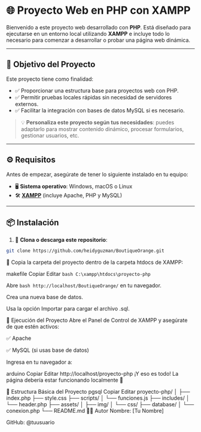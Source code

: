 # 🌐 Proyecto Web en PHP con XAMPP

Bienvenido a este proyecto web desarrollado con **PHP**. Está diseñado para ejecutarse en un entorno local utilizando **XAMPP** e incluye todo lo necesario para comenzar a desarrollar o probar una página web dinámica.

---

## 🎯 Objetivo del Proyecto

Este proyecto tiene como finalidad:

- ✅ Proporcionar una estructura base para proyectos web con PHP.
- ✅ Permitir pruebas locales rápidas sin necesidad de servidores externos.
- ✅ Facilitar la integración con bases de datos MySQL si es necesario.

> 💡 **Personaliza este proyecto según tus necesidades**: puedes adaptarlo para mostrar contenido dinámico, procesar formularios, gestionar usuarios, etc.

---

## ⚙️ Requisitos

Antes de empezar, asegúrate de tener lo siguiente instalado en tu equipo:

- 🖥️ **Sistema operativo**: Windows, macOS o Linux
- 🛠️ [**XAMPP**](https://www.apachefriends.org/index.html) (incluye Apache, PHP y MySQL)

---

## 📦 Instalación

1. 🔽 **Clona o descarga este repositorio**:

```bash
git clone https://github.com/heidyguzman/BoutiqueOrange.git
```
📁 Copia la carpeta del proyecto dentro de la carpeta htdocs de XAMPP:

makefile
Copiar
Editar
```bash C:\xampp\htdocs\proyecto-php```

Abre ```bash http://localhost/BoutiqueOrange/``` en tu navegador.

Crea una nueva base de datos.

Usa la opción Importar para cargar el archivo .sql.

🚀 Ejecución del Proyecto
Abre el Panel de Control de XAMPP y asegúrate de que estén activos:

✅ Apache

✅ MySQL (si usas base de datos)

Ingresa en tu navegador a:

arduino
Copiar
Editar
http://localhost/proyecto-php
¡Y eso es todo! La página debería estar funcionando localmente 🎉

📁 Estructura Básica del Proyecto
pgsql
Copiar
Editar
proyecto-php/
│
├── index.php
├── style.css
├── scripts/
│   └── funciones.js
├── includes/
│   └── header.php
├── assets/
│   ├── img/
│   └── css/
├── database/
│   └── conexion.php
└── README.md
👨‍💻 Autor
Nombre: [Tu Nombre]

GitHub: @tuusuario
